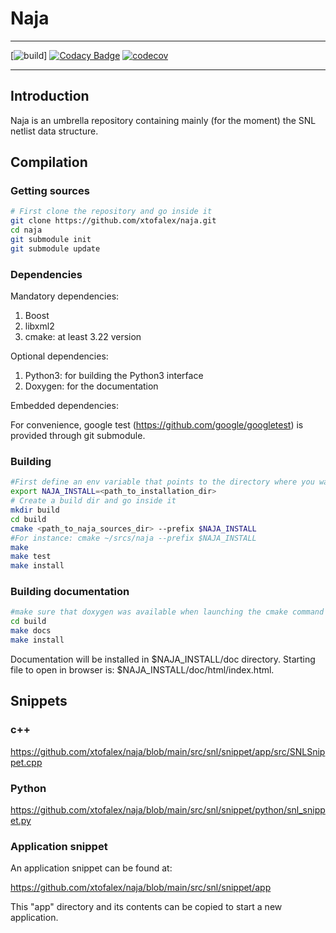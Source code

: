 # Naja
***
[![build](https://github.com/xtofalex/naja/actions/workflows/build.yml/badge.svg)]
[![Codacy Badge](https://api.codacy.com/project/badge/Grade/b224740790e24c80a381a6eede28cad8)](https://app.codacy.com/gh/xtofalex/naja?utm_source=github.com&utm_medium=referral&utm_content=xtofalex/naja&utm_campaign=Badge_Grade_Settings)
[![codecov](https://codecov.io/gh/xtofalex/naja/branch/main/graph/badge.svg?token=59ZKZ74HFP)](https://codecov.io/gh/xtofalex/naja)
***
## Introduction
Naja is an umbrella repository containing mainly (for the moment) the SNL netlist data structure.

## Compilation
### Getting sources
```bash
# First clone the repository and go inside it
git clone https://github.com/xtofalex/naja.git
cd naja
git submodule init
git submodule update
```
### Dependencies
Mandatory dependencies:
1. Boost
2. libxml2 
3. cmake: at least 3.22 version

Optional dependencies:
1. Python3: for building the Python3 interface
2. Doxygen: for the documentation

Embedded dependencies:

For convenience, google test (https://github.com/google/googletest) is provided through git submodule.

### Building
```bash
#First define an env variable that points to the directory where you want naja to be installed:
export NAJA_INSTALL=<path_to_installation_dir>
# Create a build dir and go inside it
mkdir build
cd build
cmake <path_to_naja_sources_dir> --prefix $NAJA_INSTALL
#For instance: cmake ~/srcs/naja --prefix $NAJA_INSTALL
make
make test
make install
```
### Building documentation
```bash
#make sure that doxygen was available when launching the cmake command
cd build
make docs
make install
```
Documentation will be installed in $NAJA_INSTALL/doc directory. Starting file to open in browser is: $NAJA_INSTALL/doc/html/index.html.
## Snippets
### c++
https://github.com/xtofalex/naja/blob/main/src/snl/snippet/app/src/SNLSnippet.cpp
### Python
https://github.com/xtofalex/naja/blob/main/src/snl/snippet/python/snl_snippet.py
### Application snippet
An application snippet can be found at:

https://github.com/xtofalex/naja/blob/main/src/snl/snippet/app

This "app" directory and its contents can be copied to start a new application.


